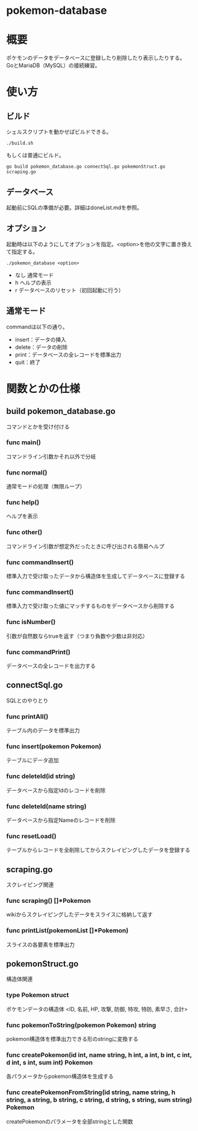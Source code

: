 # pokemon-database
# 概要
ポケモンのデータをデータベースに登録したり削除したり表示したりする。 <br>
GoとMariaDB（MySQL）の接続練習。<br>

# 使い方
## ビルド
シェルスクリプトを動かせばビルドできる。
```
./build.sh
```
もしくは普通にビルド。
```
go build pokemon_database.go connectSql.go pokemonStruct.go scraping.go
```
## データベース
起動前にSQLの準備が必要。詳細はdoneList.mdを参照。

## オプション
起動時は以下のようにしてオプションを指定。\<option\>を他の文字に置き換えて指定する。
```
./pokemon_database <option>
```
- なし 通常モード
- h ヘルプの表示
- r データベースのリセット（初回起動に行う）

## 通常モード
commandは以下の通り。
- insert：データの挿入
- delete：データの削除
- print：データベースの全レコードを標準出力
- quit：終了




# 関数とかの仕様
## build pokemon_database.go
コマンドとかを受け付ける
### func main()
コマンドライン引数かそれ以外で分岐
### func normal()
通常モードの処理（無限ループ）
### func help()
ヘルプを表示
### func other()
コマンドライン引数が想定外だったときに呼び出される簡易ヘルプ
### func commandInsert()
標準入力で受け取ったデータから構造体を生成してデータベースに登録する
### func commandInsert()
標準入力で受け取った値にマッチするものをデータベースから削除する
### func isNumber()
引数が自然数ならtrueを返す（つまり負数や少数は非対応）
### func commandPrint()
データベースの全レコードを出力する

## connectSql.go
SQLとのやりとり
### func printAll()
テーブル内のデータを標準出力
### func insert(pokemon Pokemon)
テーブルにデータ追加
### func deleteId(id string)
データベースから指定Idのレコードを削除
### func deleteId(name string)
データベースから指定Nameのレコードを削除
### func resetLoad()
テーブルからレコードを全削除してからスクレイピングしたデータを登録する

## scraping.go
スクレイピング関連
### func scraping() []*Pokemon
wikiからスクレイピングしたデータをスライスに格納して返す
### func printList(pokemonList []*Pokemon)
スライスの各要素を標準出力

## pokemonStruct.go
構造体関連
### type Pokemon struct
ポケモンデータの構造体 <ID, 名前, HP, 攻撃, 防御, 特攻, 特防, 素早さ, 合計>
### func pokemonToString(pokemon Pokemon) string
pokemon構造体を標準出力できる形のstringに変換する
### func createPokemon(id int, name string, h int, a int, b int, c int, d int, s int, sum int) Pokemon
各パラメータからpokemon構造体を生成する
### func createPokemonFromString(id string, name string, h string, a string, b string, c string, d string, s string, sum string) Pokemon
createPokemonのパラメータを全部stringとした関数